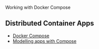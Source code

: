 Working with Docker Compose

## Distributed Container Apps

- [Docker Compose](compose/README.md)
- [Modelling apps with Compose](compose-model/README.md)